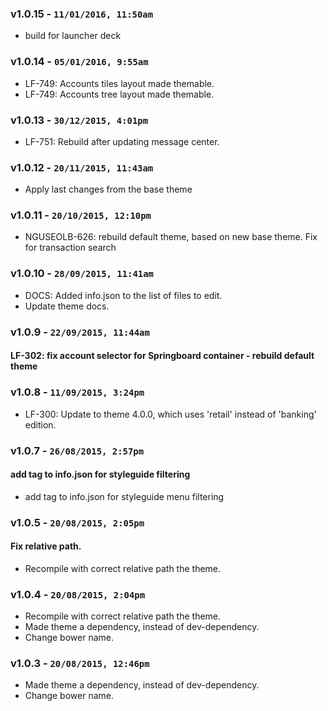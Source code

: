 ### v1.0.15 - `11/01/2016, 11:50am`
* build for launcher deck  

### v1.0.14 - `05/01/2016, 9:55am`
* LF-749: Accounts tiles layout made themable.
* LF-749: Accounts tree layout made themable.

### v1.0.13 - `30/12/2015, 4:01pm`
* LF-751: Rebuild after updating message center.

### v1.0.12 - `20/11/2015, 11:43am`
* Apply last changes from the base theme  

### v1.0.11 - `20/10/2015, 12:10pm`
* NGUSEOLB-626: rebuild default theme, based on new base theme. Fix for transaction search  

### v1.0.10 - `28/09/2015, 11:41am`
* DOCS: Added info.json to the list of files to edit.  
* Update theme docs.  

### v1.0.9 - `22/09/2015, 11:44am`
#### LF-302: fix account selector for Springboard container - rebuild default theme  


### v1.0.8 - `11/09/2015, 3:24pm`
* LF-300: Update to theme 4.0.0, which uses 'retail' instead of 'banking' edition.  


### v1.0.7 - `26/08/2015, 2:57pm`
#### add tag to info.json for styleguide filtering  
* add tag to info.json for styleguide menu filtering  


### v1.0.5 - `20/08/2015, 2:05pm`
#### Fix relative path.  
* Recompile with correct relative path the theme.  


### v1.0.4 - `20/08/2015, 2:04pm`
* Recompile with correct relative path the theme.  
* Made theme a dependency, instead of dev-dependency.  
* Change bower name.  


### v1.0.3 - `20/08/2015, 12:46pm`
* Made theme a dependency, instead of dev-dependency.  
* Change bower name.  
